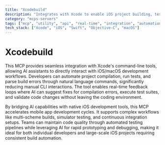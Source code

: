```yaml
---
title: "Xcodebuild"
description: "Integrates with Xcode to enable iOS project building, testing, and error handling for efficient AI-assisted development workflows."
category: "mcps-servers"
tags: ["mcp", "utility", "api", "real-time", "integration", "automation"]
tech_stack: ["Xcode", "iOS", "Swift", "Objective-C", "macOS"]
---
```


# Xcodebuild

This MCP provides seamless integration with Xcode's command-line tools, allowing AI assistants to directly interact with iOS/macOS development workflows. Developers can automate project compilation, run tests, and parse build errors through natural language commands, significantly reducing manual CLI interactions. The tool enables real-time feedback loops where AI can suggest fixes for compilation errors, execute test suites, and validate code changes without leaving the coding environment.

By bridging AI capabilities with native iOS development tools, this MCP accelerates mobile app development cycles. It supports complex workflows like multi-scheme builds, simulator testing, and continuous integration setups. Teams can maintain code quality through automated testing pipelines while leveraging AI for rapid prototyping and debugging, making it ideal for both individual developers and large-scale iOS projects requiring consistent build automation.
